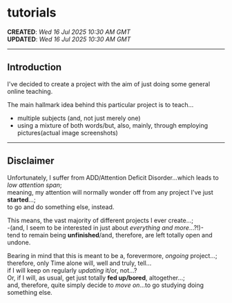 # tutorials

**CREATED**: *Wed 16 Jul 2025 10:30 AM GMT*  
**UPDATED**: *Wed 16 Jul 2025 10:30 AM GMT*  

-----

## Introduction

I've decided to create a project with the aim  of just doing some general online teaching.  

The main hallmark idea behind this particular project is to teach...  

- multiple subjects (and, not just merely one)  
- using a mixture of both words/but, also, mainly, through employing pictures(actual image screenshots)


-----

## Disclaimer

Unfortunately, I suffer from ADD/Attention Deficit Disorder...which leads to *low attention span*;    
meaning, my attention will normally wonder off from any project I've just **started**...;    
to go and do something else, instead.  

This means, the vast majority of different projects I ever create...;    
-(and, I seem to be interested in just about *everything and more*...?!)-  
tend to remain being **unfinished**/and, therefore, are left totally open and undone.   

Bearing in mind that this is meant to be a, forevermore, *ongoing* project...;  
therefore, only Time alone will, well and truly, tell...  
if I will keep on regularly *updating* it/or, not...?    
Or, if I will, as usual, get just totally **fed up/bored**, altogether...;   
and, therefore, quite simply decide to *move on*...to go studying doing something else.    
